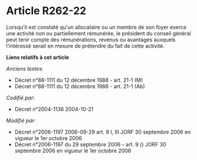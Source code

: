 # Article R262-22

Lorsqu'il est constaté qu'un allocataire ou un membre de son foyer exerce une activité non ou partiellement rémunérée, le
président du conseil général peut tenir compte des rémunérations, revenus ou avantages auxquels l'intéressé serait en mesure
de prétendre du fait de cette activité.

**Liens relatifs à cet article**

_Anciens textes_:

  - Décret n°88-1111 du 12 décembre 1988 - art. 21-1 (M)
  - Décret n°88-1111 du 12 décembre 1988 - art. 21-1 (Ab)

_Codifié par_:

  - Décret n°2004-1136 2004-10-21

_Modifié par_:

  - Décret n°2006-1197 2006-09-29 art. 9 I, III JORF 30 septembre 2006 en vigueur le 1er octobre 2006
  - Décret n°2006-1197 du 29 septembre 2006 - art. 9 () JORF 30 septembre 2006 en vigueur le 1er octobre 2006
